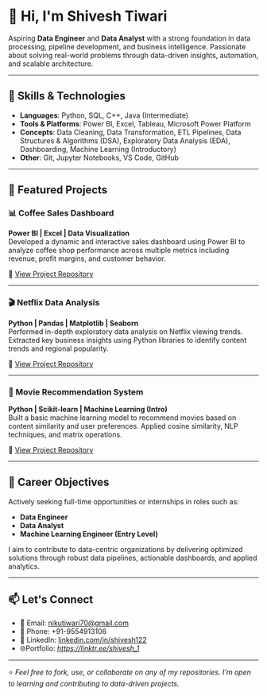 # 👋 Hi, I'm Shivesh Tiwari

Aspiring **Data Engineer** and **Data Analyst** with a strong foundation in data processing, pipeline development, and business intelligence. Passionate about solving real-world problems through data-driven insights, automation, and scalable architecture.

---

## 🧠 Skills & Technologies

- **Languages**: Python, SQL, C++, Java (Intermediate)
- **Tools & Platforms**: Power BI, Excel, Tableau, Microsoft Power Platform
- **Concepts**: Data Cleaning, Data Transformation, ETL Pipelines, Data Structures & Algorithms (DSA), Exploratory Data Analysis (EDA), Dashboarding, Machine Learning (Introductory)
- **Other**: Git, Jupyter Notebooks, VS Code, GitHub

---

## 📂 Featured Projects

### 📊 Coffee Sales Dashboard
**Power BI | Excel | Data Visualization**  
Developed a dynamic and interactive sales dashboard using Power BI to analyze coffee shop performance across multiple metrics including revenue, profit margins, and customer behavior.

🔗 [View Project Repository](https://github.com/shivesh122/Coffee-Sales)

---

### 🎬 Netflix Data Analysis  
**Python | Pandas | Matplotlib | Seaborn**  
Performed in-depth exploratory data analysis on Netflix viewing trends. Extracted key business insights using Python libraries to identify content trends and regional popularity.

🔗 [View Project Repository](https://github.com/shivesh122/NETFLIX_Movie_data_analysis)

---

### 🤖 Movie Recommendation System  
**Python | Scikit-learn | Machine Learning (Intro)**  
Built a basic machine learning model to recommend movies based on content similarity and user preferences. Applied cosine similarity, NLP techniques, and matrix operations.

🔗 [View Project Repository](https://github.com/shivesh122/Movie-Recommendation-model-)

---

## 🚀 Career Objectives

Actively seeking full-time opportunities or internships in roles such as:
- **Data Engineer**
- **Data Analyst**
- **Machine Learning Engineer (Entry Level)**

I aim to contribute to data-centric organizations by delivering optimized solutions through robust data pipelines, actionable dashboards, and applied analytics.

---

## 📫 Let's Connect

- 📧 Email:  nikutiwari70@gmail.com 
- 📱 Phone:
+91-9554913106
- 🔗 LinkedIn: [linkedin.com/in/shivesh122](https://www.linkedin.com/in/shivesh122/)  
- 🌐Portfolio:
*https://linktr.ee/shivesh_1*

---

⭐ *Feel free to fork, use, or collaborate on any of my repositories. I'm open to learning and contributing to data-driven projects.*
